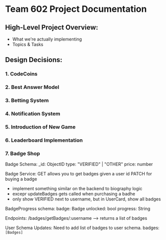 # Team 602 Project Documentation
## High-Level Project Overview:
- What we're actually implementing
- Topics & Tasks
## Design Decisions:
### 1. CodeCoins
### 2. Best Answer Model



### 3. Betting System
### 4. Notification System
### 5. Introduction of New Game
### 6. Leaderboard Implementation
### 7. Badge Shop

Badge Schema:
_id: ObjectID
type: "VERIFIED" | "OTHER"
price: number

Badge Service:
GET allows you to get badges given a user id
PATCH for buying a badge 
- implement something similar on the backend to biography logic
- excepr updateBadges gets called when purchasing a badhe
- only show VERIFIED next to username, but in UserCard, show all badges 

BadgeProgress schema:
badge: Badge
unlocked: bool
progress: String 

Endpoints:
/badges/getBadges/:username --> returns a list of badges 

User Schema Updates:
Need to add list of badges to user schema.
badges: `[Badges]`


